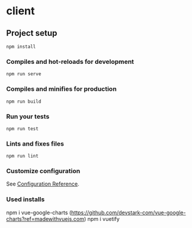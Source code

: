 # client

## Project setup
```
npm install
```

### Compiles and hot-reloads for development
```
npm run serve
```

### Compiles and minifies for production
```
npm run build
```

### Run your tests
```
npm run test
```

### Lints and fixes files
```
npm run lint
```

### Customize configuration
See [Configuration Reference](https://cli.vuejs.org/config/).
### Used installs
npm i vue-google-charts (https://github.com/devstark-com/vue-google-charts?ref=madewithvuejs.com)
npm i vuetify